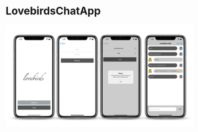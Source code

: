 # LovebirdsChatApp

![alt text](https://github.com/ameliacitradewi/LovebirdsChatApp/blob/main/Documentation/Lovebirds%20Chat%20App.png)
